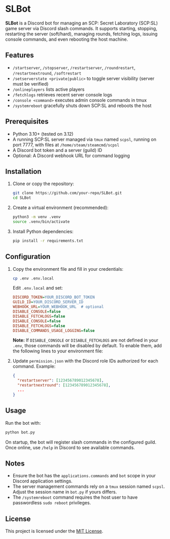 # SLBot

**SLBot** is a Discord bot for managing an SCP: Secret Laboratory (SCP:SL) game server via Discord slash commands. It supports starting, stopping, restarting the server (soft/hard), managing rounds, fetching logs, issuing console commands, and even rebooting the host machine.

## Features

- `/startserver`, `/stopserver`, `/restartserver`, `/roundrestart`, `/restartnextround`, `/softrestart`
- `/setserverstate <private|public>` to toggle server visibility (server must be verified)
- `/onlineplayers` lists active players
- `/fetchlogs` retrieves recent server console logs
- `/console <command>` executes admin console commands in tmux
- `/systemreboot` gracefully shuts down SCP:SL and reboots the host

## Prerequisites

- Python 3.10+ (tested on 3.12)
- A running SCP:SL server managed via `tmux` named `scpsl`, running on port 7777, with files at `/home/steam/steamcmd/scpsl`
- A Discord bot token and a server (guild) ID
- Optional: A Discord webhook URL for command logging

## Installation

1. Clone or copy the repository:
   ```bash
   git clone https://github.com/your-repo/SLBot.git
   cd SLBot
   ```
2. Create a virtual environment (recommended):
   ```bash
   python3 -m venv .venv
   source .venv/bin/activate
   ```
3. Install Python dependencies:
   ```bash
   pip install -r requirements.txt
   ```

## Configuration

1. Copy the environment file and fill in your credentials:
   ```bash
   cp .env .env.local
   ```
   Edit `.env.local` and set:
   ```ini
   DISCORD_TOKEN=YOUR_DISCORD_BOT_TOKEN
   GUILD_ID=YOUR_DISCORD_SERVER_ID
   WEBHOOK_URL=YOUR_WEBHOOK_URL  # optional
   DISABLE_CONSOLE=false
   DISABLE_FETCHLOGS=false
   DISABLE_CONSOLE=false
   DISABLE_FETCHLOGS=false
   DISABLE_COMMANDS_USAGE_LOGGING=false
   ```
   **Note:** If `DISABLE_CONSOLE` or `DISABLE_FETCHLOGS` are not defined in your `.env`, those commands will be disabled by default. To enable them, add the following lines to your environment file:

2. Update `permission.json` with the Discord role IDs authorized for each command. Example:
   ```json
   {
     "restartserver": [123456789012345678],
     "restartnextround": [123456789012345678],
     ...
   }
   ```

## Usage

Run the bot with:
```bash
python bot.py
```

On startup, the bot will register slash commands in the configured guild. Once online, use `/help` in Discord to see available commands.

## Notes

- Ensure the bot has the `applications.commands` and `bot` scope in your Discord application settings.
- The server management commands rely on a `tmux` session named `scpsl`. Adjust the session name in `bot.py` if yours differs.
- The `/systemreboot` command requires the host user to have passwordless `sudo reboot` privileges.

## License

This project is licensed under the [MIT License](LICENSE).
